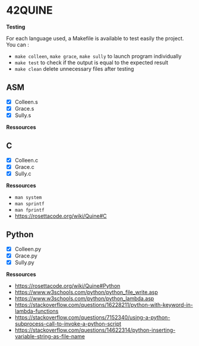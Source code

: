 # 42QUINE

**Testing**

For each language used, a Makefile is available to test easily the project. You can :
* `make colleen`, `make grace`, `make sully` to launch program individually
* `make test` to check if the output is equal to the expected result
* `make clean` delete unnecessary files after testing

## ASM

- [x] Colleen.s
- [x] Grace.s
- [x] Sully.s

**Ressources**

## C

- [x] Colleen.c
- [x] Grace.c
- [x] Sully.c

**Ressources**
* `man system`
* `man sprintf`
* `man fprintf`
* https://rosettacode.org/wiki/Quine#C

## Python

- [x] Colleen.py
- [x] Grace.py
- [x] Sully.py

**Ressources**
* https://rosettacode.org/wiki/Quine#Python
* https://www.w3schools.com/python/python_file_write.asp
* https://www.w3schools.com/python/python_lambda.asp
* https://stackoverflow.com/questions/16228211/python-with-keyword-in-lambda-functions
* https://stackoverflow.com/questions/7152340/using-a-python-subprocess-call-to-invoke-a-python-script
* https://stackoverflow.com/questions/14622314/python-inserting-variable-string-as-file-name
